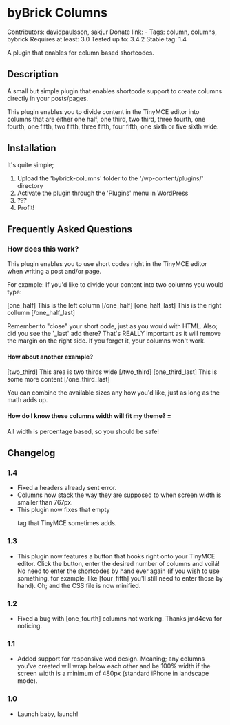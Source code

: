 # byBrick Columns
Contributors: davidpaulsson, sakjur
Donate link: -
Tags: column, columns, bybrick
Requires at least: 3.0
Tested up to: 3.4.2
Stable tag: 1.4

A plugin that enables for column based shortcodes.

## Description

A small but simple plugin that enables shortcode support to create columns directly in your posts/pages.

This plugin enables you to divide content in the TinyMCE editor into columns that are either one half, one third, two third, three fourth, one fourth, one fifth, two fifth, three fifth, four fifth, one sixth or five sixth wide.

## Installation

It's quite simple;

1. Upload the 'bybrick-columns' folder to the '/wp-content/plugins/' directory
2. Activate the plugin through the 'Plugins' menu in WordPress
3. ???
4. Profit!

## Frequently Asked Questions

### How does this work?

This plugin enables you to use short codes right in the TinyMCE editor when writing a post and/or page.

For example: If you'd like to divide your content into two columns you would type: 

[one_half] This is the left column [/one_half] [one_half_last] This is the right collumn [/one_half_last]

Remember to "close" your short code, just as you would with HTML. Also; did you see the '_last' add there? That's REALLY important as it will remove the margin on the right side. If you forget it, your columns won't work.

#### How about another example?

[two_third] This area is two thirds wide [/two_third] [one_third_last] This is some more content [/one_third_last]

You can combine the available sizes any how you'd like, just as long as the math adds up. 

#### How do I know these columns width will fit my theme? =

All width is percentage based, so you should be safe!

## Changelog

### 1.4
* Fixed a headers already sent error.
* Columns now stack the way they are supposed to when screen width is smaller than 767px.
* This plugin now fixes that empty <p></p> tag that TinyMCE sometimes adds.

### 1.3
* This plugin now features a button that hooks right onto your TinyMCE editor. Click the button, enter the desired number of columns and voilá! No need to enter the shortcodes by hand ever again (if you wish to use something, for example, like [four_fifth] you'll still need to enter those by hand). Oh; and the CSS file is now minified.

### 1.2
* Fixed a bug with [one_fourth] columns not working. Thanks jmd4eva for noticing.

### 1.1
* Added support for responsive wed design. Meaning; any columns you've created will wrap below each other and be 100% width if the screen width is a minimum of 480px (standard iPhone in landscape mode).

### 1.0
* Launch baby, launch!